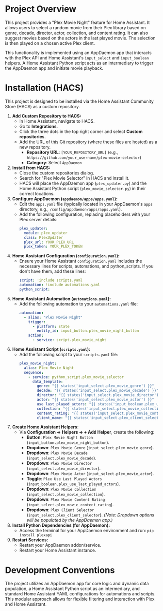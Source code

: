 # Project Overview

This project provides a "Plex Movie Night" feature for Home Assistant. It allows users to select a random movie from their Plex library based on genre, decade, director, actor, collection, and content rating. It can also suggest movies based on the actors in the last played movie. The selection is then played on a chosen active Plex client.

This functionality is implemented using an AppDaemon app that interacts with the Plex API and Home Assistant's `input_select` and `input_boolean` helpers. A Home Assistant Python script acts as an intermediary to trigger the AppDaemon app and initiate movie playback.

# Installation (HACS)

This project is designed to be installed via the Home Assistant Community Store (HACS) as a custom repository.

1.  **Add Custom Repository to HACS:**
    *   In Home Assistant, navigate to HACS.
    *   Go to <strong>Integrations</strong>.
    *   Click the three dots in the top right corner and select <strong>Custom repositories</strong>.
    *   Add the URL of this Git repository (where these files are hosted) as a new repository.
        *   <strong>Repository URL</strong>: `[YOUR_REPOSITORY_URL]` (e.g., `https://github.com/your_username/plex-movie-selector`)
        *   <strong>Category</strong>: Select `AppDaemon`
2.  **Install from HACS:**
    *   Close the custom repositories dialog.
    *   Search for "Plex Movie Selector" in HACS and install it.
    *   HACS will place the AppDaemon app (`plex_updater.py`) and the Home Assistant Python script (`plex_movie_selector.py`) in their correct locations.
3.  **Configure AppDaemon (`appdaemon/apps/apps.yaml`):**
    *   Edit the `apps.yaml` file (typically located in your AppDaemon's `apps` directory, e.g., `/config/appdaemon/apps/apps.yaml`).
    *   Add the following configuration, replacing placeholders with your Plex server details:
        ```yaml
        plex_updater:
          module: plex_updater
          class: PlexUpdater
          plex_url: YOUR_PLEX_URL
          plex_token: YOUR_PLEX_TOKEN
        ```
4.  **Home Assistant Configuration (`configuration.yaml`):**
    *   Ensure your Home Assistant `configuration.yaml` includes the necessary lines for scripts, automations, and python_scripts. If you don't have them, add these lines:
        ```yaml
        script: !include scripts.yaml
        automation: !include automations.yaml
        python_script:
        ```
5.  **Home Assistant Automation (`automations.yaml`):**
    *   Add the following automation to your `automations.yaml` file:
        ```yaml
        automation:
          - alias: "Plex Movie Night"
            trigger:
              - platform: state
                entity_id: input_button.plex_movie_night_button
            action:
              - service: script.plex_movie_night
        ```
6.  **Home Assistant Script (`scripts.yaml`):**
    *   Add the following script to your `scripts.yaml` file:
        ```yaml
        plex_movie_night:
          alias: Plex Movie Night
          sequence:
            - service: python_script.plex_movie_selector
              data_template:
                genre: "{{ states('input_select.plex_movie_genre') }}"
                decade: "{{ states('input_select.plex_movie_decade') }}"
                director: "{{ states('input_select.plex_movie_director') }}"
                actor: "{{ states('input_select.plex_movie_actor') }}"
                use_last_played_actors: "{{ states('input_boolean.plex_use_last_played_actors') }}"
                collection: "{{ states('input_select.plex_movie_collection') }}"
                content_rating: "{{ states('input_select.plex_movie_content_rating') }}"
                client_name: "{{ states('input_select.plex_client_selector') }}"
        ```
7.  **Create Home Assistant Helpers:**
    *   Via <strong>Configuration -> Helpers -> + Add Helper</strong>, create the following:
        *   <strong>Button</strong>: `Plex Movie Night Button` (<code>input_button.plex_movie_night_button</code>).
        *   <strong>Dropdown</strong>: `Plex Movie Genre` (<code>input_select.plex_movie_genre</code>).
        *   <strong>Dropdown</strong>: `Plex Movie Decade` (<code>input_select.plex_movie_decade</code>).
        *   <strong>Dropdown</strong>: `Plex Movie Director` (<code>input_select.plex_movie_director</code>).
        *   <strong>Dropdown</strong>: `Plex Movie Actor` (<code>input_select.plex_movie_actor</code>).
        *   <strong>Toggle</strong>: `Plex Use Last Played Actors` (<code>input_boolean.plex_use_last_played_actors</code>).
        *   <strong>Dropdown</strong>: `Plex Movie Collection` (<code>input_select.plex_movie_collection</code>).
        *   <strong>Dropdown</strong>: `Plex Movie Content Rating` (<code>input_select.plex_movie_content_rating</code>).
        *   <strong>Dropdown</strong>: `Plex Client Selector` (<code>input_select.plex_client_selector</code>).
        *(Note: Dropdown options will be populated by the AppDaemon app.)*
8.  **Install Python Dependencies (for AppDaemon):**
    *   Access the terminal for your AppDaemon environment and run: `pip install plexapi`
9.  **Restart Services:**
    *   Restart your AppDaemon addon/service.
    *   Restart your Home Assistant instance.

# Development Conventions

The project utilizes an AppDaemon app for core logic and dynamic data population, a Home Assistant Python script as an intermediary, and standard Home Assistant YAML configurations for automations and scripts. This modular approach allows for flexible filtering and interaction with Plex and Home Assistant.